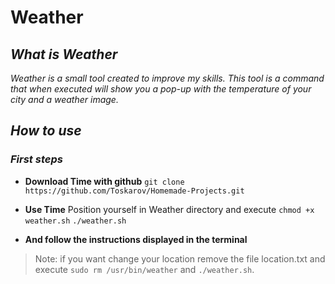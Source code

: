 # **Weather**
## **_What is Weather_**
_Weather is a small tool created to improve my skills. 
This tool is a command that when executed will show you a pop-up with the temperature of your city and a weather image._ 
## **_How to use_**

### _First steps_
- **Download Time with github** 
``git clone https://github.com/Toskarov/Homemade-Projects.git``

- **Use Time**
 Position yourself in Weather directory and execute
``chmod +x weather.sh``
``./weather.sh``

- **And follow the instructions displayed in the terminal** 

> Note: if you want change your location remove the file location.txt and execute `sudo rm /usr/bin/weather` and `./weather.sh`.
